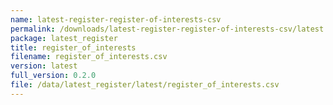 ```yaml
---
name: latest-register-register-of-interests-csv
permalink: /downloads/latest-register-register-of-interests-csv/latest
package: latest_register
title: register_of_interests
filename: register_of_interests.csv
version: latest
full_version: 0.2.0
file: /data/latest_register/latest/register_of_interests.csv
---
```

